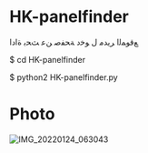 HK-panelfinder
==================

ﻊﻗﻮﻤﻟﺍ ﺮﻳﺪﻣ ﻝ ﻮﺧﺩ ﺔﺤﻔﺻ ﻦﻋ ﺚﺤﺑ ﺓﺍﺩﺍ

$ cd HK-panelfinder

$ python2 HK-panelfinder.py

# Photo
![IMG_20220124_063043](https://user-images.githubusercontent.com/57058476/150722471-12b29405-94f3-476d-a4d1-77caab697dba.jpg)
